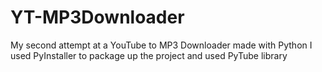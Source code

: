 # YT-MP3Downloader
My second attempt at a YouTube to MP3 Downloader made with Python
I used PyInstaller to package up the project and used PyTube library

